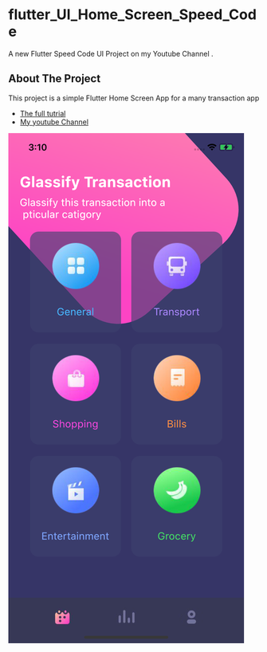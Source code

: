 # flutter_UI_Home_Screen_Speed_Code

A new Flutter Speed Code UI Project on my Youtube Channel .



## About The Project 

This project is a simple Flutter Home Screen App for a many transaction app 

- [The full tutrial](https://flutter.dev/docs/get-started/codelab)
- [My youtube Channel](https://www.youtube.com/channel/UCnUh8WaDvVs1b0CbOv7UaWQ)

![ScreenShot](Screen_Shot.png)
